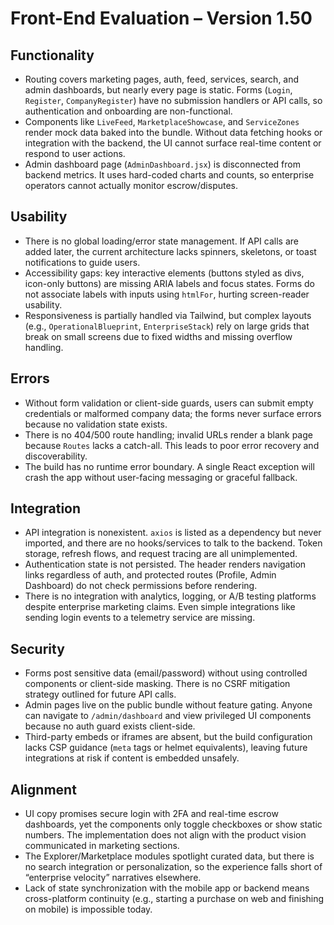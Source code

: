 # Front-End Evaluation – Version 1.50

## Functionality
- Routing covers marketing pages, auth, feed, services, search, and admin dashboards, but nearly every page is static. Forms (`Login`, `Register`, `CompanyRegister`) have no submission handlers or API calls, so authentication and onboarding are non-functional.
- Components like `LiveFeed`, `MarketplaceShowcase`, and `ServiceZones` render mock data baked into the bundle. Without data fetching hooks or integration with the backend, the UI cannot surface real-time content or respond to user actions.
- Admin dashboard page (`AdminDashboard.jsx`) is disconnected from backend metrics. It uses hard-coded charts and counts, so enterprise operators cannot actually monitor escrow/disputes.

## Usability
- There is no global loading/error state management. If API calls are added later, the current architecture lacks spinners, skeletons, or toast notifications to guide users.
- Accessibility gaps: key interactive elements (buttons styled as divs, icon-only buttons) are missing ARIA labels and focus states. Forms do not associate labels with inputs using `htmlFor`, hurting screen-reader usability.
- Responsiveness is partially handled via Tailwind, but complex layouts (e.g., `OperationalBlueprint`, `EnterpriseStack`) rely on large grids that break on small screens due to fixed widths and missing overflow handling.

## Errors
- Without form validation or client-side guards, users can submit empty credentials or malformed company data; the forms never surface errors because no validation state exists.
- There is no 404/500 route handling; invalid URLs render a blank page because `Routes` lacks a catch-all. This leads to poor error recovery and discoverability.
- The build has no runtime error boundary. A single React exception will crash the app without user-facing messaging or graceful fallback.

## Integration
- API integration is nonexistent. `axios` is listed as a dependency but never imported, and there are no hooks/services to talk to the backend. Token storage, refresh flows, and request tracing are all unimplemented.
- Authentication state is not persisted. The header renders navigation links regardless of auth, and protected routes (Profile, Admin Dashboard) do not check permissions before rendering.
- There is no integration with analytics, logging, or A/B testing platforms despite enterprise marketing claims. Even simple integrations like sending login events to a telemetry service are missing.

## Security
- Forms post sensitive data (email/password) without using controlled components or client-side masking. There is no CSRF mitigation strategy outlined for future API calls.
- Admin pages live on the public bundle without feature gating. Anyone can navigate to `/admin/dashboard` and view privileged UI components because no auth guard exists client-side.
- Third-party embeds or iframes are absent, but the build configuration lacks CSP guidance (`meta` tags or helmet equivalents), leaving future integrations at risk if content is embedded unsafely.

## Alignment
- UI copy promises secure login with 2FA and real-time escrow dashboards, yet the components only toggle checkboxes or show static numbers. The implementation does not align with the product vision communicated in marketing sections.
- The Explorer/Marketplace modules spotlight curated data, but there is no search integration or personalization, so the experience falls short of “enterprise velocity” narratives elsewhere.
- Lack of state synchronization with the mobile app or backend means cross-platform continuity (e.g., starting a purchase on web and finishing on mobile) is impossible today.
